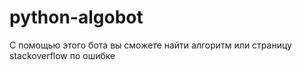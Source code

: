 # python-algobot
С помощью этого бота вы cможете найти алгоритм или страницу stackoverflow по ошибке

